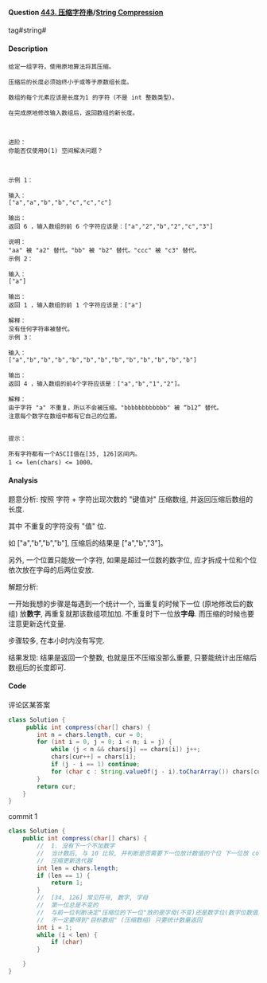 #### Question [443. 压缩字符串](https://leetcode-cn.com/problems/string-compression/)/[String Compression](https://leetcode-cn.com/problems/string-compression/)

tag#string#



#### Description

```
给定一组字符，使用原地算法将其压缩。

压缩后的长度必须始终小于或等于原数组长度。

数组的每个元素应该是长度为1 的字符（不是 int 整数类型）。

在完成原地修改输入数组后，返回数组的新长度。

 

进阶：
你能否仅使用O(1) 空间解决问题？

 

示例 1：

输入：
["a","a","b","b","c","c","c"]

输出：
返回 6 ，输入数组的前 6 个字符应该是：["a","2","b","2","c","3"]

说明：
"aa" 被 "a2" 替代。"bb" 被 "b2" 替代。"ccc" 被 "c3" 替代。
示例 2：

输入：
["a"]

输出：
返回 1 ，输入数组的前 1 个字符应该是：["a"]

解释：
没有任何字符串被替代。
示例 3：

输入：
["a","b","b","b","b","b","b","b","b","b","b","b","b"]

输出：
返回 4 ，输入数组的前4个字符应该是：["a","b","1","2"]。

解释：
由于字符 "a" 不重复，所以不会被压缩。"bbbbbbbbbbbb" 被 “b12” 替代。
注意每个数字在数组中都有它自己的位置。
 

提示：

所有字符都有一个ASCII值在[35, 126]区间内。
1 <= len(chars) <= 1000。

```



#### Analysis

题意分析: 按照 字符 + 字符出现次数的 "键值对" 压缩数组, 并返回压缩后数组的长度.

其中 不重复的字符没有 "值" 位.

如 ["a","b","b","b"], 压缩后的结果是 ["a","b","3"]。

另外, 一个位置只能放一个字符, 如果是超过一位数的数字位, 应才拆成十位和个位依次放在字母的后两位安放.

解题分析:

一开始我想的步骤是每遇到一个统计一个, 当重复的时候下一位 (原地修改后的数组) 放**数字**, 再重复就那该数组项加加. 不重复时下一位放**字母**. 而压缩的时候也要注意更新迭代变量. 

步骤较多, 在本小时内没有写完.

结果发现: 结果是返回一个整数, 也就是压不压缩没那么重要, 只要能统计出压缩后数组后的长度即可.



#### Code

评论区某答案

```java
class Solution {
     public int compress(char[] chars) {
        int n = chars.length, cur = 0;
        for (int i = 0, j = 0; i < n; i = j) {
            while (j < n && chars[j] == chars[i]) j++;
            chars[cur++] = chars[i];
            if (j - i == 1) continue;
            for (char c : String.valueOf(j - i).toCharArray()) chars[cur++] = c;
        }
        return cur;
    }
}
```



commit 1

```java
class Solution {
    public int compress(char[] chars) {
        //  1. 没有下一个不加数字
        //  当计数后, 与 10 比较, 并判断是否需要下一位放计数值的个位 下一位放 count/10 这一位上放
        //  压缩更新迭代器
        int len = chars.length;
        if (len == 1) {
            return 1;
        }
        //  [34, 126] 常见符号, 数字, 字母
        //  第一位总是不变的        
        //  与前一位判断决定"压缩位的下一位"放的是字母(不变)还是数字位(数字位数值加加)
        //  不一定要得到"目标数组" (压缩数组) 只要统计数量返回
        int i = 1;
        while (i < len) {
            if (char)
        }

    }
}
```









